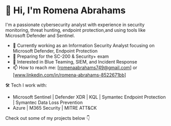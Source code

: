 # 👋 Hi, I'm Romena Abrahams  
I'm a passionate cybersecurity analyst with experience in security monitoring, threat hunting, endpoint protection,and using tools like Microsoft Defender and Sentinel.

- 🔭 Currently working as an Information Security Analyst focusing on Microsoft Defender, Endpoint Protection
- 🌱 Preparing for the SC-200 & Security+ exam
- 💼 Interested in Blue Teaming, SIEM, and Incident Response
- 📫 How to reach me: [romenaabrahams749@gmail.com] or [www.linkedin.com/in/romena-abrahams-8522671bb]

🛠️ Tech I work with:
- Microsoft Sentinel | Defender XDR | KQL | Symantec Endpoint Protection | Symantec Data Loss Prevention
- Azure | M365 Security | MITRE ATT&CK

Check out some of my projects below 👇

